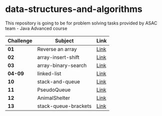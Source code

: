 
# data-structures-and-algorithms
This repository is going to be for problem solving tasks provided by ASAC team - Java Advanced course 


| Challenge | Subject              | Link                                                                                                           |
|-----------|----------------------|----------------------------------------------------------------------------------------------------------------|
| **01**    | Reverse an array     | [Link](https://baraahabusara.github.io/data-structures-and-algorithms/array-reverse/array-reverse)             |
| **02**    | array-insert-shift   | [Link](https://baraahabusara.github.io/data-structures-and-algorithms/array-insert-shift/array-insert-shift)   |
| **03**    | array-binary-search  | [Link](https://baraahabusara.github.io/data-structures-and-algorithms/array-binary-search/array-binary-search) |
| **04-09** | linked-list          | [Link](https://baraahabusara.github.io/data-structures-and-algorithms/linked-list/linked-list)                 |
| **10**    | stack-and-queue      | [Link](https://baraahabusara.github.io/data-structures-and-algorithms/stack-and-queue/stack-and-queue)         |
| **11**    | PseudoQueue          | [Link](https://baraahabusara.github.io/data-structures-and-algorithms/stack-and-queue/%20PseudoQueue)          |
| **12**    | AnimalShelter        | [Link](https://baraahabusara.github.io/data-structures-and-algorithms/stack-and-queue/AnimalShelter)           |
| **13**    | stack-queue-brackets | [Link](https://baraahabusara.github.io/data-structures-and-algorithms/stack-and-queue/stack-queue-brackets)    |

